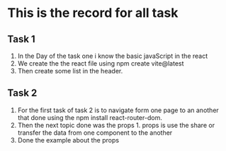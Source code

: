 # This is the record for all task

## Task 1 
  1. In the Day of the task one i know the basic javaScript in the react 
  2. We create the the react file using npm create vite@latest
  3. Then create some list in the header.

## Task 2
  1. For the first task of task 2 is to navigate form one page to an another that done using the npm install react-router-dom.
  2. Then the next topic done was the props 
    1. props is use the share or transfer the data from one component to the another 
  3. Done the example about the props 